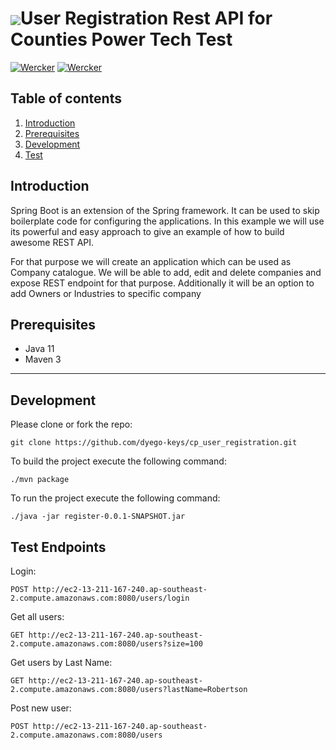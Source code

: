 # <img src="https://github.com/tino097/awesome-spring-boot-rest-api/raw/master/spring-logo.png" align="absmiddle"/>User Registration Rest API for Counties Power Tech Test

[![Wercker](https://img.shields.io/badge/spring--boot-2.1.5.RELEASE-green.svg?style=flat-square&logo=spring)](https://spring.io/projects/spring-boot)
[![Wercker](https://img.shields.io/badge/java-11-blue.svg?style=flat-square&logo=java)](https://openjdk.java.net/install/)

## Table of contents

1. [Introduction](#introduction)
2. [Prerequisites](#prerequisites)
3. [Development](#development)
4. [Test](#Test)

## Introduction

Spring Boot is an extension of the Spring framework. It can be used to skip boilerplate code for configuring the applications.
In this example we will use its powerful and easy approach to give an example of how to build awesome REST API.

For that purpose we will create an application which can be used as Company catalogue. We will be able to add, edit and delete companies and expose
REST endpoint for that purpose. Additionally it will be an option to add Owners or Industries to specific company

## Prerequisites

- Java 11
- Maven 3

---

## Development

Please clone or fork the repo:

    git clone https://github.com/dyego-keys/cp_user_registration.git

To build the project execute the following command:

    ./mvn package

To run the project execute the following command:

    ./java -jar register-0.0.1-SNAPSHOT.jar

## Test Endpoints

Login:
    
    POST http://ec2-13-211-167-240.ap-southeast-2.compute.amazonaws.com:8080/users/login
    
Get all users:
    
    GET http://ec2-13-211-167-240.ap-southeast-2.compute.amazonaws.com:8080/users?size=100
    
Get users by Last Name:

    GET http://ec2-13-211-167-240.ap-southeast-2.compute.amazonaws.com:8080/users?lastName=Robertson
    
Post new user:

    POST http://ec2-13-211-167-240.ap-southeast-2.compute.amazonaws.com:8080/users

    
    
    

